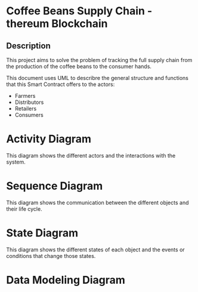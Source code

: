 # Coffee Beans Supply Chain - thereum Blockchain

## Description

This project aims to solve the problem of tracking the full supply chain from the production of the coffee beans to the consumer hands.

This document uses UML to describre the general structure and functions that this Smart Contract offers to the actors:

- Farmers
- Distributors
- Retailers
- Consumers

# Activity Diagram

This diagram shows the different actors and the interactions with the system.


# Sequence Diagram

This diagram shows the communication between the different objects and their life cycle.

# State Diagram

This diagram shows the different states of each object and the events or conditions that change those states.

# Data Modeling Diagram



